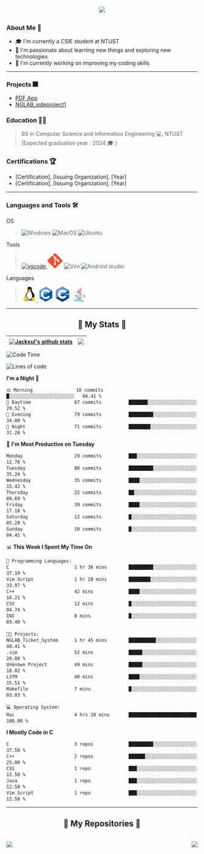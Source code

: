 <h1 align="center">
  <a href="https://git.io/typing-svg">
    <img src="https://readme-typing-svg.herokuapp.com/?lines=Hello,+There!+👋;This+is+Jack+Xul....;Nice+to+meet+you!&center=true&size=30">
  </a>
</h1>

### About Me 🐺
- 🎓 I'm currently a CSIE student at NTUST
- 🌱 I'm passionate about learning new things and exploring new technologies
- 🔭 I'm currently working on improving my coding skills
---

### Projects 🎆
- [PDF App](https://github.com/Jackxul/Android_studio)
- [NGLAB_sideproject1](https://github.com/Jackxul/NGLAB_Ticket_System)



### Education 🧑‍🎓
> BS in Computer Science and Information Engineering 💻, NTUST (Expected graduation year : 2024 🎓 )

### Certifications 🏆
- [Certification], [Issuing Organization], [Year]
- [Certification], [Issuing Organization], [Year]
---
###  Languages and Tools 🛠️

OS
> <img src="https://user-images.githubusercontent.com/25181517/186884150-05e9ff6d-340e-4802-9533-2c3f02363ee3.png" alt="Windows" width="40" height="40" />  <img src="https://user-images.githubusercontent.com/25181517/186884152-ae609cca-8cf1-4175-8d60-1ce1fa078ca2.png" alt="MacOS" width="40" height="40" />  <img src="https://user-images.githubusercontent.com/25181517/186884153-99edc188-e4aa-4c84-91b0-e2df260ebc33.png" alt="Ubuntu" width="40" height="40" />

Tools
> <a href="https://code.visualstudio.com/" target="_blank"> <img src="https://cdn.jsdelivr.net/gh/devicons/devicon/icons/vscode/vscode-original.svg" alt="vscode" width="40" height="40"/> </a> <img src="https://raw.githubusercontent.com/devicons/devicon/master/icons/git/git-original.svg" alt="Git" width="40" height="40"/> <img src="https://user-images.githubusercontent.com/25181517/192108889-232b3431-a585-4b36-a62d-9078bd3641d9.png" alt="Vim" width="40" height="40"/> <img src="https://user-images.githubusercontent.com/25181517/192108895-20dc3343-43e3-4a54-a90e-13a4abbc57b9.png" alt="Android studio" width="40" height="40" />

Languages
> <a href="https://www.linux.org/" target="_blank" rel="noreferrer"> <img src="https://raw.githubusercontent.com/devicons/devicon/master/icons/linux/linux-original.svg" alt="linux" width="40" height="40"/> </a>  <img src="https://raw.githubusercontent.com/devicons/devicon/master/icons/c/c-original.svg" alt="C" width="40" height="40"/> <img src="https://raw.githubusercontent.com/devicons/devicon/master/icons/cplusplus/cplusplus-original.svg" alt="C++" width="40" height="40"/> <img src="https://raw.githubusercontent.com/devicons/devicon/master/icons/java/java-original.svg" alt="Java" width="40" height="40"/>
> 
---

<h2 align="center">🦊 My Stats 🦊</h2>

| <a href="https://github.com/Jackxul?tab=repositories"><img align="center" src="https://github-readme-stats.vercel.app/api?username=Jackxul&show_icons=true&include_all_commits=true&theme=nightowl&hide_border=true" alt="Jackxul's github stats" /></a> | <img align="center" src="https://github-readme-stats.vercel.app/api/top-langs/?username=Jackxul&&hide=SCSS,CSS,EJS,HTML&langs_count=5&layout=compact&theme=blueberry&hide_border=true" /></a> |
| ------------- | ------------- |

<!--START_SECTION:waka-->
![Code Time](http://img.shields.io/badge/Code%20Time-46%20hrs%2045%20mins-blue)

![Lines of code](https://img.shields.io/badge/From%20Hello%20World%20I%27ve%20Written-172.4%20thousand%20lines%20of%20code-blue)

**I'm a Night 🦉** 

```text
🌞 Morning                10 commits          █░░░░░░░░░░░░░░░░░░░░░░░░   04.41 % 
🌆 Daytime                67 commits          ███████░░░░░░░░░░░░░░░░░░   29.52 % 
🌃 Evening                79 commits          █████████░░░░░░░░░░░░░░░░   34.80 % 
🌙 Night                  71 commits          ████████░░░░░░░░░░░░░░░░░   31.28 % 
```
📅 **I'm Most Productive on Tuesday** 

```text
Monday                   29 commits          ███░░░░░░░░░░░░░░░░░░░░░░   12.78 % 
Tuesday                  80 commits          █████████░░░░░░░░░░░░░░░░   35.24 % 
Wednesday                35 commits          ████░░░░░░░░░░░░░░░░░░░░░   15.42 % 
Thursday                 22 commits          ██░░░░░░░░░░░░░░░░░░░░░░░   09.69 % 
Friday                   39 commits          ████░░░░░░░░░░░░░░░░░░░░░   17.18 % 
Saturday                 12 commits          █░░░░░░░░░░░░░░░░░░░░░░░░   05.29 % 
Sunday                   10 commits          █░░░░░░░░░░░░░░░░░░░░░░░░   04.41 % 
```


📊 **This Week I Spent My Time On** 

```text
💬 Programming Languages: 
C                        1 hr 36 mins        █████████░░░░░░░░░░░░░░░░   37.19 % 
Vim Script               1 hr 28 mins        ████████░░░░░░░░░░░░░░░░░   33.97 % 
C++                      42 mins             ████░░░░░░░░░░░░░░░░░░░░░   16.21 % 
CSV                      12 mins             █░░░░░░░░░░░░░░░░░░░░░░░░   04.74 % 
INI                      8 mins              █░░░░░░░░░░░░░░░░░░░░░░░░   03.40 % 

🐱‍💻 Projects: 
NGLAB_Ticket_System      1 hr 45 mins        ██████████░░░░░░░░░░░░░░░   40.41 % 
.vim                     52 mins             █████░░░░░░░░░░░░░░░░░░░░   20.08 % 
Unknown Project          49 mins             █████░░░░░░░░░░░░░░░░░░░░   18.82 % 
LSTM                     40 mins             ████░░░░░░░░░░░░░░░░░░░░░   15.51 % 
Makefile                 7 mins              █░░░░░░░░░░░░░░░░░░░░░░░░   03.03 % 

💻 Operating System: 
Mac                      4 hrs 20 mins       █████████████████████████   100.00 % 
```

**I Mostly Code in C** 

```text
C                        3 repos             █████████░░░░░░░░░░░░░░░░   37.50 % 
C++                      2 repos             ██████░░░░░░░░░░░░░░░░░░░   25.00 % 
CSS                      1 repo              ███░░░░░░░░░░░░░░░░░░░░░░   12.50 % 
Java                     1 repo              ███░░░░░░░░░░░░░░░░░░░░░░   12.50 % 
Vim Script               1 repo              ███░░░░░░░░░░░░░░░░░░░░░░   12.50 % 
```




<!--END_SECTION:waka-->

---
<h2 align="center">📂 My Repositories 📂</h2>
<br>
<div width="100%" align="center">
  <a align="left" href="https://github.com/Jackxul/NGLAB_Ticket_System" title="NGLAB_Ticket_System"><img align="left" height="115" src="https://github-readme-stats.vercel.app/api/pin/?username=Jackxul&repo=NGLAB_Ticket_System&theme=react&border_color=61dafb&border_radius=10"></a><a align="right" href="https://github.com/Jackxul/Makefile" title="Makefile"><img align="right" height="115" src="https://github-readme-stats.vercel.app/api/pin/?username=Jackxul&repo=Makefile&theme=react&border_color=61dafb&border_radius=10"></a>
</div>
<br/><br/><br/><br/><br/><br/>


<!--
**Jackxul/Jackxul** is a ✨ _special_ ✨ repository because its `README.md` (this file) appears on your GitHub profile.

Here are some ideas to get you started:

- 🔭 I’m currently working on ...
- 🌱 I’m currently learning ...
- 👯 I’m looking to collaborate on ...
- 🤔 I’m looking for help with ...
- 💬 Ask me about ...
- 📫 How to reach me: ...
- 😄 Pronouns: ...
- ⚡ Fun fact: ...
-->

